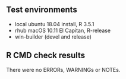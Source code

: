 ## Test environments
* local ubuntu 18.04 install, R 3.5.1
* rhub macOS 10.11 El Capitan, R-release
* win-builder (devel and release)

## R CMD check results
There were no ERRORs, WARNINGs or NOTEs.
